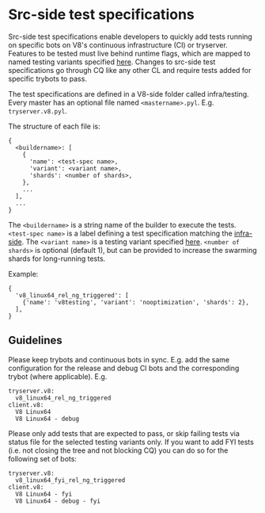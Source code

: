 # Src-side test specifications

Src-side test specifications enable developers to quickly add tests running on
specific bots on V8's continuous infrastructure (CI) or tryserver. Features to
be tested must live behind runtime flags, which are mapped to named testing
variants specified [here](https://chromium.googlesource.com/v8/v8/+/master/tools/testrunner/local/variants.py).
Changes to src-side test specifications go through CQ like any other CL and
require tests added for specific trybots to pass.

The test specifications are defined in a V8-side folder called infra/testing.
Every master has an optional file named `<mastername>.pyl`. E.g.
`tryserver.v8.pyl`.

The structure of each file is:
```
{
  <buildername>: [
    {
      'name': <test-spec name>,
      'variant': <variant name>,
      'shards': <number of shards>,
    },
    ...
  ],
  ...
}
```
The `<buildername>` is a string name of the builder to execute the tests.
`<test-spec name>` is a label defining a test specification matching the
[infra-side](https://chromium.googlesource.com/chromium/tools/build/+/master/scripts/slave/recipe_modules/v8/testing.py#58).
The `<variant name>` is a testing variant specified
[here](https://chromium.googlesource.com/v8/v8/+/master/tools/testrunner/local/variants.py).
`<number of shards>` is optional (default 1), but can be provided to increase
the swarming shards for long-running tests.

Example:
```
{
  'v8_linux64_rel_ng_triggered': [
    {'name': 'v8testing', 'variant': 'nooptimization', 'shards': 2},
  ],
}
```

## Guidelines

Please keep trybots and continuous bots in sync. E.g. add the same configuration
for the release and debug CI bots and the corresponding trybot (where
applicable). E.g.

```
tryserver.v8:
  v8_linux64_rel_ng_triggered
client.v8:
  V8 Linux64
  V8 Linux64 - debug
```

Please only add tests that are expected to pass, or skip failing tests via
status file for the selected testing variants only. If you want to add FYI tests
(i.e. not closing the tree and not blocking CQ) you can do so for the following
set of bots:

```
tryserver.v8:
  v8_linux64_fyi_rel_ng_triggered
client.v8:
  V8 Linux64 - fyi
  V8 Linux64 - debug - fyi
```

